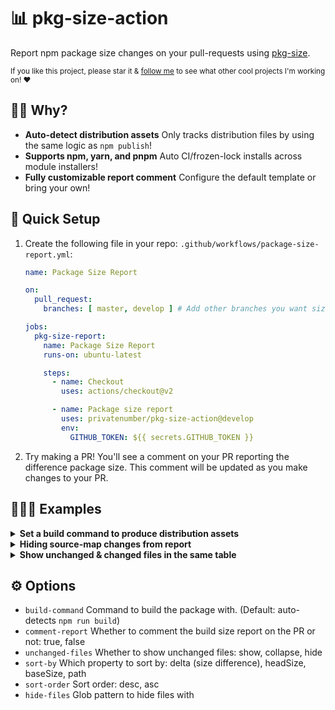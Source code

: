 # 📊 pkg-size-action

Report npm package size changes on your pull-requests using [pkg-size](https://github.com/privatenumber/pkg-size).

<Screenshot>

<sub>If you like this project, please star it & [follow me](https://github.com/privatenumber) to see what other cool projects I'm working on! ❤️</sub>

## 🙋‍♂️ Why?
- **Auto-detect distribution assets** Only tracks distribution files by using the same logic as `npm publish`!
- **Supports npm, yarn, and pnpm** Auto CI/frozen-lock installs across module installers!
- **Fully customizable report comment** Configure the default template or bring your own!

## 🚦 Quick Setup
1. Create the following file in your repo: `.github/workflows/package-size-report.yml`:

    ```yaml
    name: Package Size Report

    on:
      pull_request:
        branches: [ master, develop ] # Add other branches you want size checks on

    jobs:
      pkg-size-report:
        name: Package Size Report
        runs-on: ubuntu-latest

        steps:
          - name: Checkout
            uses: actions/checkout@v2

          - name: Package size report
            uses: privatenumber/pkg-size-action@develop
            env:
              GITHUB_TOKEN: ${{ secrets.GITHUB_TOKEN }}
    ```

2. Try making a PR! You'll see a comment on your PR reporting the difference package size. This comment will be updated as you make changes to your PR.

## 👨🏻‍🏫 Examples

<details>
  <summary><strong>Set a build command to produce distribution assets</strong></summary>
  <br>

By default, pkg-size-action detects whether a "npm run build" script exists. If not, it assumes your repo doesn't have a build step and won't even install dependencies (disable this auto-check behavior by passing in `false`).

If your repo has a different build script, specify one via `build-command`.

```yaml
name: Package Size Report

on:
  pull_request:
    branches: [ master, develop ]

jobs:
  pkg-size-report:
    name: Package Size Report
    runs-on: ubuntu-latest

    steps:
      - name: Checkout
        uses: actions/checkout@v2

      - name: Package size report
        uses: privatenumber/pkg-size-action@develop
        env:
          GITHUB_TOKEN: ${{ secrets.GITHUB_TOKEN }}
        with:
          build-command: npm run prod-build # Set a different build script here
```
</details>

<details>
  <summary><strong>Hiding source-map changes from report</strong></summary>
  <br>

Source-maps can be a negligible when considering distribution size. Hide them from your report to reduce the noise using a glob.

```yaml
name: Package Size Report

on:
  pull_request:
    branches: [ master, develop ]

jobs:
  pkg-size-report:
    name: Package Size Report
    runs-on: ubuntu-latest

    steps:
      - name: Checkout
        uses: actions/checkout@v2

      - name: Package size report
        uses: privatenumber/pkg-size-action@develop
        env:
          GITHUB_TOKEN: ${{ secrets.GITHUB_TOKEN }}
        with:
          hide-files: '*.{js,css}.map' # Set a glob to filter out irrelevant files
```
</details>

<details>
  <summary><strong>Show unchanged & changed files in the same table</strong></summary>
  <br>

```yaml
name: Package Size Report

on:
  pull_request:
    branches: [ master, develop ]

jobs:
  pkg-size-report:
    name: Package Size Report
    runs-on: ubuntu-latest

    steps:
      - name: Checkout
        uses: actions/checkout@v2

      - name: Package size report
        uses: privatenumber/pkg-size-action@develop
        env:
          GITHUB_TOKEN: ${{ secrets.GITHUB_TOKEN }}
        with:
          unchanged-files: show # Make unchanged files appear in the same table
```
</details>

## ⚙️ Options
- `build-command` Command to build the package with. (Default: auto-detects `npm run build`)
- `comment-report` Whether to comment the build size report on the PR or not: true, false
- `unchanged-files` Whether to show unchanged files: show, collapse, hide
- `sort-by` Which property to sort by: delta (size difference), headSize, baseSize, path
- `sort-order` Sort order: desc, asc
- `hide-files` Glob pattern to hide files with
